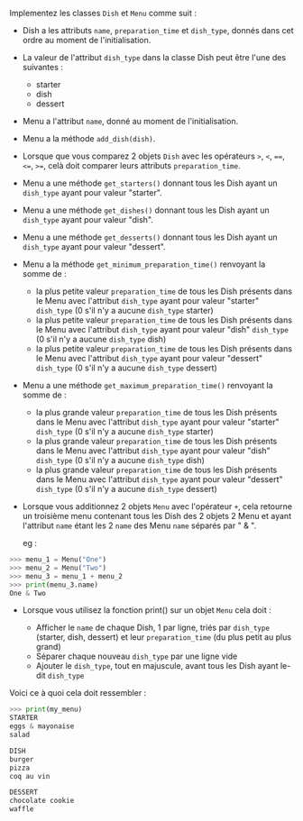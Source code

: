 Implementez les classes `Dish` et `Menu` comme suit :

- Dish a les attributs  `name`, `preparation_time` et `dish_type`, donnés dans cet ordre au moment de l'initialisation.
- La valeur de l'attribut `dish_type` dans la classe Dish peut être l'une des suivantes :
  - starter
  - dish
  - dessert

- Menu a l'attribut `name`, donné au moment de l'initialisation.
- Menu a la méthode `add_dish(dish)`.
- Lorsque que vous comparez 2 objets `Dish` avec les opérateurs `>`, `<`, `==`, `<=`, `>=`, celà doit comparer leurs attributs `preparation_time`.
- Menu a une méthode `get_starters()` donnant tous les Dish ayant un `dish_type` ayant pour valeur "starter".
- Menu a une méthode `get_dishes()` donnant tous les Dish ayant un `dish_type` ayant pour valeur "dish".
- Menu a une méthode `get_desserts()` donnant tous les Dish ayant un `dish_type` ayant pour valeur "dessert".

- Menu a la méthode `get_minimum_preparation_time()` renvoyant la somme de :
   - la plus petite valeur `preparation_time` de tous les Dish présents dans le Menu avec l'attribut `dish_type` ayant pour valeur "starter" `dish_type` (0 s'il n'y a aucune `dish_type` starter)
   - la plus petite valeur `preparation_time` de tous les Dish présents dans le Menu avec l'attribut `dish_type` ayant pour valeur "dish" `dish_type` (0 s'il n'y a aucune `dish_type` dish)
   - la plus petite valeur `preparation_time` de tous les Dish présents dans le Menu avec l'attribut `dish_type` ayant pour valeur "dessert" `dish_type` (0 s'il n'y a aucune `dish_type` dessert)

- Menu a une méthode `get_maximum_preparation_time()` renvoyant la somme de :
   - la plus grande valeur `preparation_time` de tous les Dish présents dans le Menu avec l'attribut `dish_type` ayant pour valeur "starter" `dish_type` (0 s'il n'y a aucune `dish_type` starter)
   - la plus grande valeur `preparation_time` de tous les Dish présents dans le Menu avec l'attribut `dish_type` ayant pour valeur "dish" `dish_type` (0 s'il n'y a aucune `dish_type` dish)
   - la plus grande valeur `preparation_time` de tous les Dish présents dans le Menu avec l'attribut `dish_type` ayant pour valeur "dessert" `dish_type` (0 s'il n'y a aucune `dish_type` dessert)

- Lorsque vous additionnez 2 objets `Menu` avec l'opérateur `+`, cela retourne un troisième menu contenant tous les Dish des 2 objets 2 Menu et ayant l'attribut `name` étant les 2 `name` des Menu `name` séparés par " & ".

  eg :

```python
>>> menu_1 = Menu("One")
>>> menu_2 = Menu("Two")
>>> menu_3 = menu_1 + menu_2
>>> print(menu_3.name)
One & Two
```

  

- Lorsque vous utilisez la fonction print() sur un objet `Menu` cela doit :

  - Afficher le `name` de chaque Dish, 1 par ligne, triés par `dish_type` (starter, dish, dessert) et leur `preparation_time` (du plus petit au plus grand)
  - Séparer chaque nouveau `dish_type` par une ligne vide
  - Ajouter le `dish_type`, tout en majuscule, avant tous les Dish ayant le-dit `dish_type`



Voici ce à quoi cela doit ressembler :

```python
>>> print(my_menu)
STARTER
eggs & mayonaise
salad

DISH
burger
pizza
coq au vin

DESSERT
chocolate cookie
waffle
```
